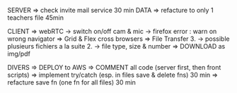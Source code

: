 SERVER
    => check invite mail service 30 min
    DATA => refacture to only 1 teachers file    45min

CLIENT
    => webRTC
        -> switch on/off cam & mic
        -> firefox error : warn on wrong navigator
    => Grid & Flex cross browsers
    => File Transfer
3.        -> possible plusieurs fichiers a la suite
2.        -> file type, size & number
    => DOWNLOAD as img/pdf




DIVERS
    => DEPLOY to AWS
    => COMMENT all code (server first, then front scripts)
    => implement try/catch (esp. in files save & delete fns) 30 min
    => refacture save fn (one fn for all files) 30 min
    
